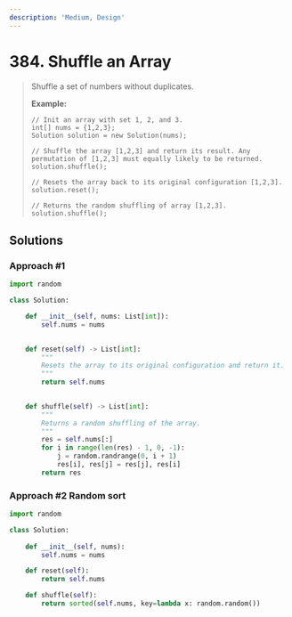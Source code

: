 ```yaml
---
description: 'Medium, Design'
---
```


# 384. Shuffle an Array

> Shuffle a set of numbers without duplicates.
>
> **Example:**
>
> ```text
> // Init an array with set 1, 2, and 3.
> int[] nums = {1,2,3};
> Solution solution = new Solution(nums);
>
> // Shuffle the array [1,2,3] and return its result. Any permutation of [1,2,3] must equally likely to be returned.
> solution.shuffle();
>
> // Resets the array back to its original configuration [1,2,3].
> solution.reset();
>
> // Returns the random shuffling of array [1,2,3].
> solution.shuffle();
> ```

## Solutions

### Approach \#1

```python
import random

class Solution:

    def __init__(self, nums: List[int]):
        self.nums = nums
        

    def reset(self) -> List[int]:
        """
        Resets the array to its original configuration and return it.
        """
        return self.nums
        

    def shuffle(self) -> List[int]:
        """
        Returns a random shuffling of the array.
        """
        res = self.nums[:]
        for i in range(len(res) - 1, 0, -1):
            j = random.randrange(0, i + 1)
            res[i], res[j] = res[j], res[i]
        return res
```

### Approach \#2 Random sort

```python
import random

class Solution:
    
    def __init__(self, nums):
        self.nums = nums

    def reset(self):
        return self.nums

    def shuffle(self):
        return sorted(self.nums, key=lambda x: random.random())  
```


